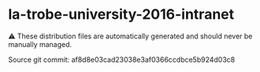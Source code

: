 # la-trobe-university-2016-intranet

:warning: These distribution files are automatically generated and should never be manually managed.

Source git commit: af8d8e03cad23038e3af0366ccdbce5b924d03c8
